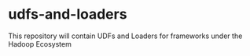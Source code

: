 udfs-and-loaders
================

This repository will contain UDFs and Loaders for frameworks under the Hadoop Ecosystem